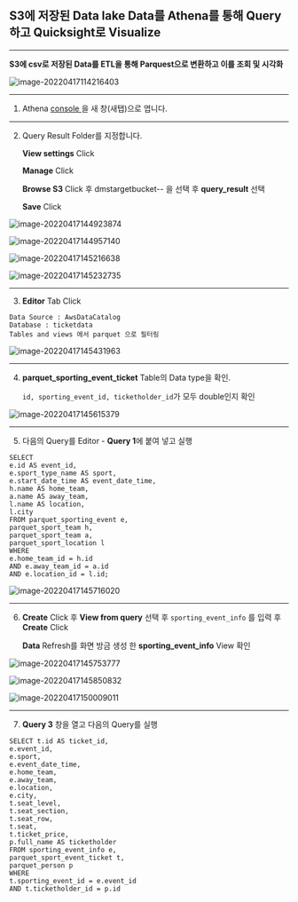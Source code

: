 ## S3에 저장된 Data lake Data를 Athena를 통해 Query하고 Quicksight로 Visualize 

---

**S3에 csv로 저장된 Data를 ETL을 통해  Parquest으로 변환하고 이를 조회 및 시각화**

![image-20220417114216403](images/image-20220417114216403.png)

---

1. Athena [console ](https://console.aws.amazon.com/athena/home?region=us-east-1) 을 새 창(새탭)으로 엽니다.

---

2. Query Result Folder를 지정합니다. 

   **View settings** Click

   **Manage** Click

   **Browse S3** Click 후 dmstargetbucket-<yourinitial>-<xxxx> 을 선택 후 **query_result** 선택

   **Save** Click

![image-20220417144923874](images/image-20220417144923874.png)

![image-20220417144957140](images/image-20220417144957140.png)

![image-20220417145216638](images/image-20220417145216638.png)

![image-20220417145232735](images/image-20220417145232735.png)

---

3. **Editor** Tab Click 

```
Data Source : AwsDataCatalog
Database : ticketdata
Tables and views 에서 parquet 으로 필터링
```

![image-20220417145431963](images/image-20220417145431963.png)

---

4. **parquet_sporting_event_ticket** Table의 Data type을 확인. 

   `id, sporting_event_id, ticketholder_id`가 모두 double인지 확인

![image-20220417145615379](images/image-20220417145615379.png)

---

5. 다음의 Query를 Editor - **Query 1**에 붙여 넣고 실행

```
SELECT
e.id AS event_id,
e.sport_type_name AS sport,
e.start_date_time AS event_date_time,
h.name AS home_team,
a.name AS away_team,
l.name AS location,
l.city
FROM parquet_sporting_event e,
parquet_sport_team h,
parquet_sport_team a,
parquet_sport_location l
WHERE
e.home_team_id = h.id
AND e.away_team_id = a.id
AND e.location_id = l.id;

```

![image-20220417145716020](images/image-20220417145716020.png)

---

6. **Create** Click 후 **View from query**  선택 후 `sporting_event_info` 를 입력 후 **Create** Click

   **Data** Refresh를 화면 방금 생성 한 **sporting_event_info** View 확인

![image-20220417145753777](images/image-20220417145753777.png)

![image-20220417145850832](images/image-20220417145850832.png)

![image-20220417150009011](images/image-20220417150009011.png)

---

7. **Query 3** 창을 열고 다음의 Query를 실행

```
SELECT t.id AS ticket_id,
e.event_id,
e.sport,
e.event_date_time,
e.home_team,
e.away_team,
e.location,
e.city,
t.seat_level,
t.seat_section,
t.seat_row,
t.seat,
t.ticket_price,
p.full_name AS ticketholder
FROM sporting_event_info e,
parquet_sport_event_ticket t,
parquet_person p
WHERE
t.sporting_event_id = e.event_id
AND t.ticketholder_id = p.id

```





























